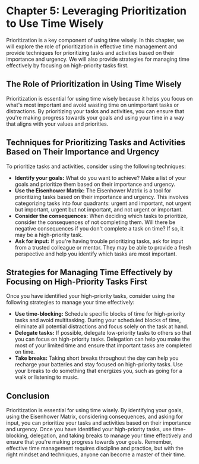 Chapter 5: Leveraging Prioritization to Use Time Wisely
=======================================================

Prioritization is a key component of using time wisely. In this chapter, we will explore the role of prioritization in effective time management and provide techniques for prioritizing tasks and activities based on their importance and urgency. We will also provide strategies for managing time effectively by focusing on high-priority tasks first.

The Role of Prioritization in Using Time Wisely
-----------------------------------------------

Prioritization is essential for using time wisely because it helps you focus on what's most important and avoid wasting time on unimportant tasks or distractions. By prioritizing your tasks and activities, you can ensure that you're making progress towards your goals and using your time in a way that aligns with your values and priorities.

Techniques for Prioritizing Tasks and Activities Based on Their Importance and Urgency
--------------------------------------------------------------------------------------

To prioritize tasks and activities, consider using the following techniques:

* **Identify your goals:** What do you want to achieve? Make a list of your goals and prioritize them based on their importance and urgency.
* **Use the Eisenhower Matrix:** The Eisenhower Matrix is a tool for prioritizing tasks based on their importance and urgency. This involves categorizing tasks into four quadrants: urgent and important, not urgent but important, urgent but not important, and not urgent or important.
* **Consider the consequences:** When deciding which tasks to prioritize, consider the consequences of not completing them. Will there be negative consequences if you don't complete a task on time? If so, it may be a high-priority task.
* **Ask for input:** If you're having trouble prioritizing tasks, ask for input from a trusted colleague or mentor. They may be able to provide a fresh perspective and help you identify which tasks are most important.

Strategies for Managing Time Effectively by Focusing on High-Priority Tasks First
---------------------------------------------------------------------------------

Once you have identified your high-priority tasks, consider using the following strategies to manage your time effectively:

* **Use time-blocking:** Schedule specific blocks of time for high-priority tasks and avoid multitasking. During your scheduled blocks of time, eliminate all potential distractions and focus solely on the task at hand.
* **Delegate tasks:** If possible, delegate low-priority tasks to others so that you can focus on high-priority tasks. Delegation can help you make the most of your limited time and ensure that important tasks are completed on time.
* **Take breaks:** Taking short breaks throughout the day can help you recharge your batteries and stay focused on high-priority tasks. Use your breaks to do something that energizes you, such as going for a walk or listening to music.

Conclusion
----------

Prioritization is essential for using time wisely. By identifying your goals, using the Eisenhower Matrix, considering consequences, and asking for input, you can prioritize your tasks and activities based on their importance and urgency. Once you have identified your high-priority tasks, use time-blocking, delegation, and taking breaks to manage your time effectively and ensure that you're making progress towards your goals. Remember, effective time management requires discipline and practice, but with the right mindset and techniques, anyone can become a master of their time.
